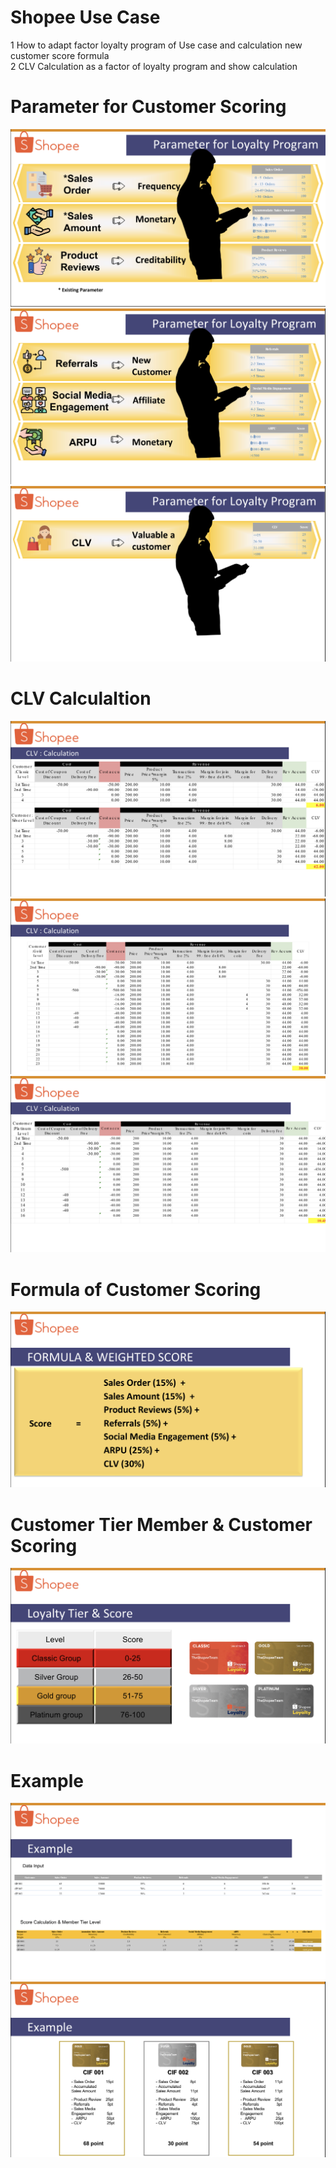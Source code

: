 # Shopee Use Case     
1 How to adapt factor loyalty program of Use case and calculation new customer score formula     
2 CLV Calculation as a factor of loyalty program and show calculation
# Parameter for Customer Scoring     
![CDP Flow](https://github.com/Pinnun/MADT8101-Seminar-in-Advanced-Analytic/blob/1b73233b9d340b2ee74aa5d3f0b956f65f3c7676/3%20CLV_CustomerScoring/Raw%20Data/1%20Parameter.jpg)   
![CDP Flow](https://github.com/Pinnun/MADT8101-Seminar-in-Advanced-Analytic/blob/1b73233b9d340b2ee74aa5d3f0b956f65f3c7676/3%20CLV_CustomerScoring/Raw%20Data/2%20Parameter.jpg)
![CDP Flow](https://github.com/Pinnun/MADT8101-Seminar-in-Advanced-Analytic/blob/1b73233b9d340b2ee74aa5d3f0b956f65f3c7676/3%20CLV_CustomerScoring/Raw%20Data/3%20Parameter.jpg)
# CLV Calculaltion
![CDP Flow](https://github.com/Pinnun/MADT8101-Seminar-in-Advanced-Analytic/blob/1b73233b9d340b2ee74aa5d3f0b956f65f3c7676/3%20CLV_CustomerScoring/Raw%20Data/1%20CLV%20Cal.jpg) 
![CDP Flow](https://github.com/Pinnun/MADT8101-Seminar-in-Advanced-Analytic/blob/1b73233b9d340b2ee74aa5d3f0b956f65f3c7676/3%20CLV_CustomerScoring/Raw%20Data/2%20CLV%20Cal.jpg
)  
![CDP Flow](https://github.com/Pinnun/MADT8101-Seminar-in-Advanced-Analytic/blob/1b73233b9d340b2ee74aa5d3f0b956f65f3c7676/3%20CLV_CustomerScoring/Raw%20Data/3%20CLV%20Cal.jpg)
# Formula of Customer Scoring     
![CDP Flow](https://github.com/Pinnun/MADT8101-Seminar-in-Advanced-Analytic/blob/1b73233b9d340b2ee74aa5d3f0b956f65f3c7676/3%20CLV_CustomerScoring/Raw%20Data/4%20Formula.jpg)   
# Customer Tier Member & Customer Scoring
![CDP Flow](https://github.com/Pinnun/MADT8101-Seminar-in-Advanced-Analytic/blob/1b73233b9d340b2ee74aa5d3f0b956f65f3c7676/3%20CLV_CustomerScoring/Raw%20Data/5%20Tier.jpg)    
# Example
![CDP Flow](https://github.com/Pinnun/MADT8101-Seminar-in-Advanced-Analytic/blob/1b73233b9d340b2ee74aa5d3f0b956f65f3c7676/3%20CLV_CustomerScoring/Raw%20Data/6%20Example.jpg
)
![CDP Flow](https://github.com/Pinnun/MADT8101-Seminar-in-Advanced-Analytic/blob/1b73233b9d340b2ee74aa5d3f0b956f65f3c7676/3%20CLV_CustomerScoring/Raw%20Data/7%20Output.jpg)
